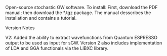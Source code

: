 Open-source stochastic GW software. To install: First, download the PDF manual; then download the *.tgz package.
The manual desscribes the installation and contains a tutorial.

Version Notes

V2: Added the ability to extract wavefunctions from Quantum ESPRESSO output to be used as input for sGW. Version 2 also includes implementation of LDA and GGA functionals via the LIBXC library.
